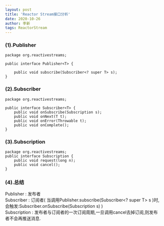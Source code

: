 ```yaml
---
layout: post
title: 'Reactor Stream接口分析'
date: 2020-10-26
author: 李新
tags: ReactorStream
---
```


### (1).Publisher
```
package org.reactivestreams;

public interface Publisher<T> {
    
    public void subscribe(Subscriber<? super T> s);
}
```
### (2).Subscriber
```
package org.reactivestreams;

public interface Subscriber<T> {
    public void onSubscribe(Subscription s);
    public void onNext(T t);
    public void onError(Throwable t);
    public void onComplete();    
}
```
### (3).Subscription
```
package org.reactivestreams;
public interface Subscription {
    public void request(long n);
    public void cancel();
}
```
### (4).总结
Publisher    :   发布者  
Subscriber   :   订阅者( 当调用Publisher.subscribe(Subscriber<? super T> s )时,会触发:Subscriber.onSubscribe(Subscription s) )  
Subscription  :   发布者与订阅者的一次订阅周期,一旦调用cancel去掉订阅,则发布者不会再推送消息.  